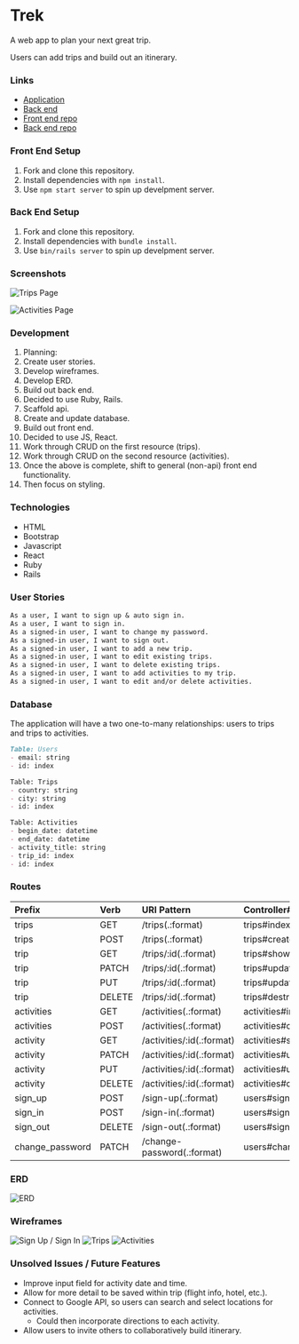 # Trek

A web app to plan your next great trip.

Users can add trips and build out an itinerary.

### Links
- [Application](https://dommarr.github.io/trek/)
- [Back end](https://trek-trips.herokuapp.com/)
- [Front end repo](https://github.com/dommarr/trek)
- [Back end repo](https://github.com/dommarr/trek-back-end)

### Front End Setup
1. Fork and clone this repository.
2. Install dependencies with `npm install`.
3. Use `npm start server` to spin up develpment server.

### Back End Setup
1. Fork and clone this repository.
2. Install dependencies with `bundle install`.
3. Use `bin/rails server` to spin up develpment server.

### Screenshots
![Trips Page](https://i.imgur.com/AKVDTu4.png "Trips Page")

![Activities Page](https://i.imgur.com/PHCg4fL.png "Activities Page")

### Development
1. Planning:
  1. Create user stories.
  2. Develop wireframes.
  3. Develop ERD.
2. Build out back end.
  1. Decided to use Ruby, Rails.
  2. Scaffold api.
  3. Create and update database.
3. Build out front end.
  1. Decided to use JS, React.
  2. Work through CRUD on the first resource (trips).
  3. Work through CRUD on the second resource (activities).
4. Once the above is complete, shift to general (non-api) front end functionality.
5. Then focus on styling.

### Technologies
- HTML
- Bootstrap
- Javascript
- React
- Ruby
- Rails

### User Stories

```md
As a user, I want to sign up & auto sign in.
As a user, I want to sign in.
As a signed-in user, I want to change my password.
As a signed-in user, I want to sign out.
As a signed-in user, I want to add a new trip.
As a signed-in user, I want to edit existing trips.
As a signed-in user, I want to delete existing trips.
As a signed-in user, I want to add activities to my trip.
As a signed-in user, I want to edit and/or delete activities.
```

### Database

The application will have a two one-to-many relationships: users to trips and trips to activities.

```md
Table: Users
- email: string
- id: index

Table: Trips
- country: string
- city: string
- id: index

Table: Activities
- begin_date: datetime
- end_date: datetime
- activity_title: string
- trip_id: index
- id: index
```

### Routes

|Prefix| Verb  | URI Pattern      |          Controller#Action|
|:------|:-------|:------------------|:---------------------------|
| trips | GET    |/trips(.:format)   |        trips#index |
|    trips     |  POST  |   /trips(.:format)      |       trips#create |
| trip   |  GET   |   /trips/:id(.:format)     |    trips#show |
|  trip      |  PATCH  |  /trips/:id(.:format)     |    trips#update |
|   trip     |  PUT   |   /trips/:id(.:format)     |    trips#update |
|   trip     |  DELETE |  /trips/:id(.:format)     |    trips#destroy |
| activities |  GET  |    /activities(.:format)    |    activities#index |
|    activities        |  POST  |   /activities(.:format)    |    activities#create |
| activity |  GET   |   /activities/:id(.:format)  |  activities#show |
|     activity     |  PATCH  |  /activities/:id(.:format)  |  activities#update |
|    activity      |  PUT   |   /activities/:id(.:format)  |  activities#update |
|     activity     |  DELETE  | /activities/:id(.:format)  |  activities#destroy |
| sign_up  | POST   |  /sign-up(.:format)       |    users#signup |
| sign_in  | POST  |   /sign-in(.:format)      |     users#signin |
| sign_out  | DELETE  | /sign-out(.:format)    |      users#signout |
| change_password  | PATCH  |  /change-password(.:format) |  users#changepw |


### ERD

![ERD](https://i.imgur.com/uoK6TmK.png "ERD")

### Wireframes

![Sign Up / Sign In](https://i.imgur.com/0OVFjxE.png "Sign Up / Sign In")
![Trips](https://i.imgur.com/2mUPppF.png "Trips")
![Activities](https://i.imgur.com/4O5KSKp.png "Activities")

### Unsolved Issues / Future Features
- Improve input field for activity date and time.
- Allow for more detail to be saved within trip (flight info, hotel, etc.).
- Connect to Google API, so users can search and select locations for activities.
  - Could then incorporate directions to each activity.
- Allow users to invite others to collaboratively build itinerary.
